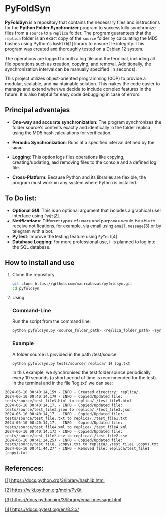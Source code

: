 # PyFoldSyn

**PyFoldSyn** is a repository that contains the necessary files and instructions for the **Python Folder Synchronizer** program to successfully synchronize files from a `source` to a `replica` folder. The program guarantees that the `replica` folder is an exact copy of the `source` folder by calculating the MD5 hashes using Python's `hashlib`[1] library to ensure file integrity. This program was created and thoroughly tested on a Debian 12 system.


The operations are logged to both a log file and the terminal, including all file operations such as creation, copying, and removal. Additionally, the synchronization interval can be manually specified (in seconds).


This project utilizes object-oriented programming (OOP) to provide a modular, scalable, and maintainable solution. This makes the code easier to manage and extend when we decide to include complex features in the future. It is also helpful for easy code debugging in case of errors.

## Principal adventajes

- **One-way and accurate synchronization**: The program synchronizes the folder source's contents exactly and identically to the folder replica using the MD5 hash calculations for verification.

- **Periodic Synchronization**: Runs at a specified interval defined by the user.

- **Logging**: This option logs files operations like copying, creating/updating, and removing files to the console and a defined log file.

- **Cross-Platform**: Because Python and its libraries are flexible, the program must work on any system where Python is installed.


## To Do list:

- **Optional GUI**: This is an optional argument that includes a graphical user interface using `PyQt`[2].
- **Notifications**: Different types of users and purposes would be able to receive notifications, for example, via email using `email.message`[3] or by telegram with a bot.
- **PyTest**: Improve the testing feature using `PyTest`[4].
- **Database Logging**: For more professional use, it is planned to log into the SQL database.


## How to install and use

1. Clone the repository:
    ```bash
    git clone https://github.com/maurcabezas/pyfoldsyn.git
    cd pyfoldsyn
    ```

2. Using:

    ### Command-Line 
    Run the script from the command line:
    ```bash
    python pyfoldsyn.py <source_folder_path> <replica_folder_path> <sync_interval_seconds> <log_file_path>
    ```

    ### Example
    A folder source is provided in the path /test/source
    ```bash
    python pyfoldsyn.py tests/source/ replica/ 10 log.txt
    ```
    In this example, we synchronised the test folder source periodically every 10 seconds (a short period of time is recommended for the test). In the terminal and in the file 'log.txt' we can see:

```
2024-06-10 00:40:14,159 - INFO - Created directory: replica/.
2024-06-10 00:40:14,170 - INFO - Copied/Updated file: tests/source/test_file5.html to replica/./test_file5.html
2024-06-10 00:40:14,171 - INFO - Copied/Updated file: tests/source/test_file3.json to replica/./test_file3.json
2024-06-10 00:40:14,171 - INFO - Copied/Updated file: tests/source/test_file1.txt to replica/./test_file1.txt
2024-06-10 00:40:14,171 - INFO - Copied/Updated file: tests/source/test_file4.xml to replica/./test_file4.xml
2024-06-10 00:40:14,172 - INFO - Copied/Updated file: tests/source/test_file2.csv to replica/./test_file2.csv
2024-06-10 00:41:24,253 - INFO - Copied/Updated file: tests/source/test_file1 (copy).txt to replica/./test_file1 (copy).txt
2024-06-10 00:41:44,277 - INFO - Removed file: replica/test_file1 (copy).txt
```


## References:
<a href="https://docs.python.org/3/library/hashlib.html">[1] https://docs.python.org/3/library/hashlib.html</a> 

<a href="https://wiki.python.org/moin/PyQt">[2] https://wiki.python.org/moin/PyQt</a>

<a href="https://docs.python.org/3/library/email.message.html">[3] https://docs.python.org/3/library/email.message.html</a>

<a href="https://docs.pytest.org/en/8.2.x/">[4] https://docs.pytest.org/en/8.2.x/</a>

